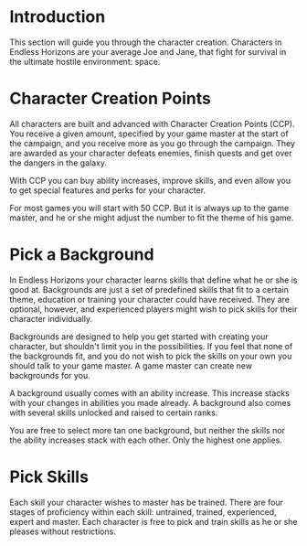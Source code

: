 # Introduction

This section will guide you through the character creation. Characters in
Endless Horizons are your average Joe and Jane, that fight for survival in
the ultimate hostile environment: space.

# Character Creation Points

All characters are built and advanced with Character Creation Points (CCP).
You receive a given amount, specified by your game master at the start of the
campaign, and you receive more as you go through the campaign. They are
awarded as your character defeats enemies, finish quests and get over the
dangers in the galaxy.

With CCP you can buy ability increases, improve skills, and even allow you to
get special features and perks for your character.

For most games you will start with 50 CCP. But it is always up to the game
master, and he or she might adjust the number to fit the theme of his game.

# Pick a Background

In Endless Horizons your character learns skills that define what he or she is
good at. Backgrounds are just a set of predefined skills that fit to a certain
theme, education or training your character could have received. They are
optional, however, and experienced players might wish to pick skills for their
character individually.

Backgrounds are designed to help you get started with creating your character,
but shouldn't limit you in the possibilities. If you feel that none of the
backgrounds fit, and you do not wish to pick the skills on your own you should
talk to your game master. A game master can create new backgrounds for you.

A background usually comes with an ability increase. This increase stacks with
your changes in abilities you made already. A background also comes with
several skills unlocked and raised to certain ranks.

You are free to select more tan one background, but neither the skills nor the
ability increases stack with each other. Only the highest one applies.

# Pick Skills

Each skill your character wishes to master has be trained. There are four
stages of proficiency within each skill: untrained, trained, experienced,
expert and master. Each character is free to pick and train skills as he or
she pleases without restrictions.
